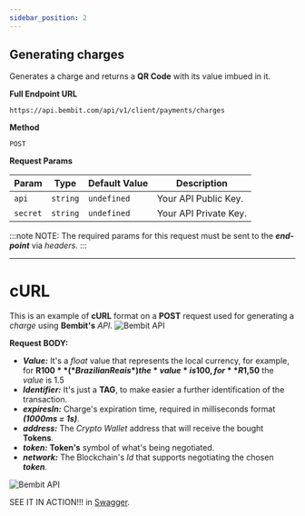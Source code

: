 ```yaml
---
sidebar_position: 2
---
```


## Generating charges

Generates a charge and returns a **QR Code** with its value imbued in it.

**Full Endpoint URL**
```
https://api.bembit.com/api/v1/client/payments/charges
``` 

**Method**

```
POST
```

**Request Params** 

| Param | Type | Default Value | Description |
| --------- | ---- | ------------ | --------- |
| `api` | `string` | `undefined` | Your API Public Key. |
| `secret` | `string` | `undefined` | Your API Private Key. |


:::note NOTE:
The required params for this request must be sent to the ***end-point*** via *headers*.
:::

______________

# cURL

This is an example of **cURL** format on a **POST** request used for generating a *charge* using **Bembit's** *API*. 
![Bembit API](/img/bembit_api_charge_curl.png "cURL")

**Request BODY:**

- ***Value:*** It's a *float* value that represents the local currency, for example, for **R$100** (*Brazilian Reais*) the *value* is 100, for **R$1,50** the *value* is 1.5
- ***Identifier:*** It's just a **TAG**, to make easier a further identification of the transaction.
- ***expiresIn:*** Charge's expiration time, required in milliseconds format ***(1000ms = 1s)***.
- ***address:*** The *Crypto Wallet* address that will receive the bought **Tokens**.
- ***token:*** **Token's** symbol of what's being negotiated.
- ***network:*** The Blockchain's *Id* that supports negotiating the chosen ***token***.

![Bembit API](/img/bembit_api_charge_request.png "Request Body")

SEE IT IN ACTION!!! in [Swagger](https://api.bembit.com/docs/#/BemPix/post_client_payments_charges).